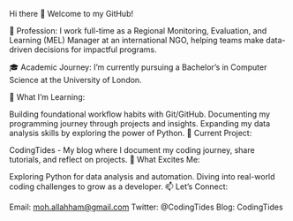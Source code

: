 Hi there 👋 Welcome to my GitHub!

🔭 Profession: I work full-time as a Regional Monitoring, Evaluation, and Learning (MEL) Manager at an international NGO, helping teams make data-driven decisions for impactful programs.

🎓 Academic Journey: I’m currently pursuing a Bachelor’s in Computer Science at the University of London.

🌱 What I’m Learning:

Building foundational workflow habits with Git/GitHub.
Documenting my programming journey through projects and insights.
Expanding my data analysis skills by exploring the power of Python.
🌊 Current Project:

CodingTides - My blog where I document my coding journey, share tutorials, and reflect on projects.
🐍 What Excites Me:

Exploring Python for data analysis and automation.
Diving into real-world coding challenges to grow as a developer.
📫 Let’s Connect:

Email: moh.allahham@gmail.com
Twitter: @CodingTides
Blog: CodingTides

<!--
**mohallahham/mohallahham** is a ✨ _special_ ✨ repository because its `README.md` (this file) appears on your GitHub profile.

Here are some ideas to get you started:

- 🔭 I’m currently working on my degree in CS
- 🌱 I’m currently learning ...
- 👯 I’m looking to collaborate on ...
- 🤔 I’m looking for help with ...
- 💬 Ask me about ...
- 📫 How to reach me: ...
- 😄 Pronouns: ...
- ⚡ Fun fact: ...
-->
